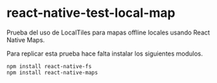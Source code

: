 # react-native-test-local-map
Prueba del uso de LocalTiles para mapas offline locales usando React Native Maps.

Para replicar esta prueba hace falta instalar los siguientes modulos.

```
npm install react-native-fs
npm install react-native-maps

```

